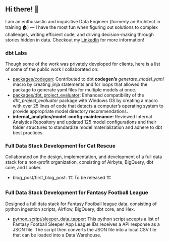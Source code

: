 ## Hi there! 👋

I am an enthusiastic and inquisitive Data Engineer (formerly an Architect in training 🏠) — I have the most fun when figuring out solutions to complex challenges, writing efficient code, and driving decision-making through stories hidden in data. Checkout my [LinkedIn](https://www.linkedin.com/in/angelica-lastra/) for more information!


### dbt Labs
Though some of the work was privately developed for clients, here is a list of some of the public work I collaborated on:

- [packages/codegen](https://github.com/dbt-labs/dbt-codegen/pull/85): Contributed to dbt **codegen’s** _generate_model_yaml_ macro by creating jinja statements and for loops that allowed the package to generate yaml files for multiple models at once.
- [packages/dbt_project_evaluator](https://github.com/dbt-labs/dbt-project-evaluator/pull/237): Enhanced compatibility of the _dbt_project_evaluator_ package with Windows OS by creating a macro with over 25 lines of code that detects a computer’s operating system to provide appropriate model directory recommendations. 
- **internal_analytics/model-config-maintenance:** Reviewed Internal Analytics Repository and updated 125 model configurations and their folder structures to standardize model materialization and adhere to dbt best practices.


### Full Data Stack Development for Cat Rescue
Collaborated on the design, implementation, and development of a full data stack for a non-profit organization, consisting of Airbyte, BigQuery, dbt core, and Looker.

- blog_post/first_blog_post: 🏗️ To be released 🏗️


### Full Data Stack Development for Fantasy Football League
Designed a full data stack for Fantasy Football league data, consisting of python ingestion scripts, Airflow, BigQuery, dbt core, and Hex.

- [python_script/sleeper_data_tapper](https://github.com/AngelicaLastra/fantasy_football_ingestion_script): This python script accepts a list of Fantasy Football Sleeper App League IDs receives a API response as a JSON file. The script then converts the JSON file into a local CSV file that can be loaded into a Data Warehouse. 
